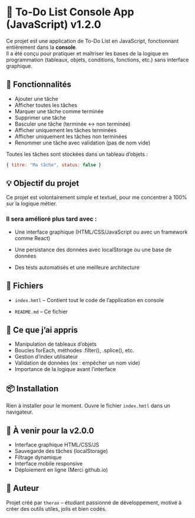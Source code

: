 # 📝 To-Do List Console App (JavaScript) v1.2.0

Ce projet est une application de To-Do List en JavaScript, fonctionnant entièrement dans la **console**.  
Il a été conçu pour pratiquer et maîtriser les bases de la logique en programmation (tableaux, objets, conditions, fonctions, etc.) sans interface graphique.

## 🚀 Fonctionnalités

- Ajouter une tâche
- Afficher toutes les tâches
- Marquer une tâche comme terminée
- Supprimer une tâche
- Basculer une tâche (terminée ↔ non terminée)
- Afficher uniquement les tâches terminées
- Afficher uniquement les tâches non terminées
- Renommer une tâche avec validation (pas de nom vide)

Toutes les tâches sont stockées dans un tableau d’objets :

```js
{ titre: "Ma tâche", status: false }
```

## 💡 Objectif du projet

Ce projet est volontairement simple et textuel, pour me concentrer à 100% sur la logique métier. 
### Il sera amélioré plus tard avec :

- Une interface graphique (HTML/CSS/JavaScript ou avec un framework comme React)

- Une persistance des données avec localStorage ou une base de données

- Des tests automatisés et une meilleure architecture

## 📁 Fichiers
- ```index.hmtl``` – Contient tout le code de l’application en console

- ```README.md``` – Ce fichier

## 🧠 Ce que j’ai appris

- Manipulation de tableaux d’objets
- Boucles forEach, méthodes .filter(), .splice(), etc.
- Gestion d’index utilisateur
- Validation de données (ex : empêcher un nom vide)
- Importance de la logique avant l’interface

## 📦 Installation

Rien à installer pour le moment.
Ouvre le fichier ```index.hmtl``` dans un navigateur.

## 🔮 À venir pour la v2.0.0

- Interface graphique HTML/CSS/JS
- Sauvegarde des tâches (localStorage)
- Filtrage dynamique
- Interface mobile responsive
- Déploiement en ligne (Merci github.io)


## 👤 Auteur
Projet créé par ```therax``` – étudiant passionné de développement, motivé à créer des outils utiles, jolis et bien codés.
